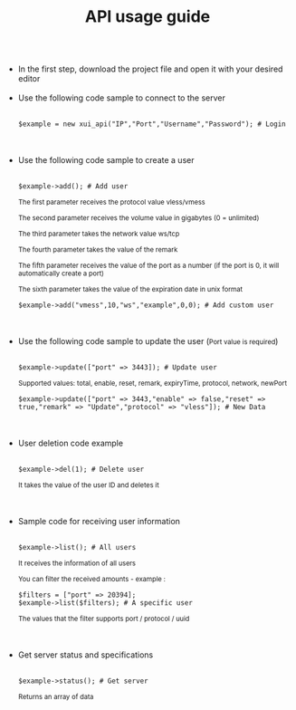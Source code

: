 <div align="center">
    <h1>API usage guide</h1>
</div><br><br>

<div align="left">
    <ul>
        <li>In the first step, download the project file and open it with your desired editor</li><br>
        <li>Use the following code sample to connect to the server</li><br>
        <pre><code>$example = new xui_api("IP","Port","Username","Password"); # Login</code></pre><br><br>
        <li>Use the following code sample to create a user</li><br>
        <pre><code>$example->add(); # Add user </code></pre>
        <p><sub>The first parameter receives the protocol value vless/vmess</sub></p>
        <p><sub>The second parameter receives the volume value in gigabytes (0 = unlimited)</sub></p>
        <p><sub>The third parameter takes the network value ws/tcp</sub></p>
        <p><sub>The fourth parameter takes the value of the remark</sub></p>
        <p><sub>The fifth parameter receives the value of the port as a number (if the port is 0, it will automatically create a port)</sub></p>
        <p><sub>The sixth parameter takes the value of the expiration date in unix format</sub></p>
        <pre><code>$example->add("vmess",10,"ws","example",0,0); # Add custom user </code></pre><br><br>
        <li>Use the following code sample to update the user (<small>Port value is required</small>)</li><br>
        <pre><code>$example->update(["port" => 3443]); # Update user</code></pre>
        <p><sub>Supported values: total, enable, reset, remark, expiryTime, protocol, network, newPort</sub></p>
        <pre><code>$example->update(["port" => 3443,"enable" => false,"reset" => true,"remark" => "Update","protocol" => "vless"]); # New Data</code></pre><br><br>
        <li>User deletion code example</li><br>
        <pre><code>$example->del(1); # Delete user</code></pre>
        <p><sub>It takes the value of the user ID and deletes it</sub></p><br><br>
        <li>Sample code for receiving user information</li><br>
        <pre><code>$example->list(); # All users</code></pre>
        <p><sub>It receives the information of all users</sub></p>
        <p><sub>You can filter the received amounts - example :</sub></p>
        <pre><code>$filters = ["port" => 20394]; 
$example->list($filters); # A specific user</code></pre>
        <p><sub>The values that the filter supports port / protocol / uuid</sub></p><br><br>
        <li>Get server status and specifications</li><br>
        <pre><code>$example->status(); # Get server</code></pre>
        <p><sub>Returns an array of data</sub></p>
    </ul>
</div>